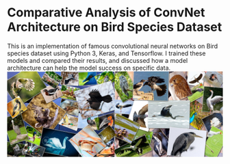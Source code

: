 # Comparative Analysis of ConvNet Architecture on Bird Species Dataset

This is an implementation of famous convolutional neural networks on Bird species dataset using Python 3, Keras, and Tensorflow. I trained these models and compared their results, and discussed how a model architecture can help the model success on specific data.
![birds](images/birds.png)